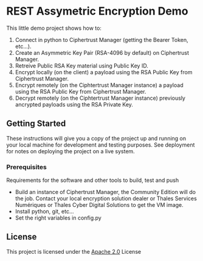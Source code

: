 # REST Assymetric Encryption Demo

This little demo project shows how to:
1. Connect in python to Ciphertrust Manager (getting the Bearer Token, etc...).
2. Create an Asymmetric Key Pair (RSA-4096 by default) on Ciphertrust Manager.
3. Retreive Public RSA Key material using Public Key ID.
4. Encrypt locally (on the client) a payload using the RSA Public Key from Ciphertrust Manager.
5. Encrypt remotely (on the Ciphtertrust Manager instance) a payload using the RSA Public Key from Ciphertrust Manager.
6. Decrypt remotely (on the Ciphtertrust Manager instance) previously ancrypted payloads using the RSA Private Key.

## Getting Started

These instructions will give you a copy of the project up and running on
your local machine for development and testing purposes. See deployment
for notes on deploying the project on a live system.

### Prerequisites

Requirements for the software and other tools to build, test and push 
- Build an instance of Ciphertrust Manager, the Community Edition will do the job. Contact your local encryption solution dealer or Thales Services Numériques or Thales Cyber Digital Solutions to get the VM image.
- Install python, git, etc...
- Set the right variables in config.py

## License

This project is licensed under the [Apache 2.0](LICENSE) License


